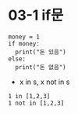 # 03-1 if문
```
money = 1
if money:
  print("돈 있음")
else:
  print("돈 없음")
```
- x in s, x not in s
```
1 in [1,2,3]
1 not in [1,2,3]
```
